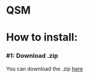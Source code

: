 # QSM

<h1>How to install:</h1>
<h3>#1: Download .zip</h3>
<p>You can download the .zip <a href="https://github.com/fuvkingxase/QSM/releases/latest">here</a></p>
